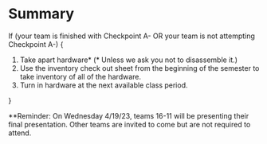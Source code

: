 



# Summary

If (your team is finished with Checkpoint A- OR your team is not attempting Checkpoint A-) {
  1. Take apart hardware* (\* Unless we ask you not to disassemble it.)
  3. Use the inventory check out sheet from the beginning of the semester to take inventory of all of the hardware.
  4. Turn in hardware at the next available class period.
  
  }
  
  **Reminder: On Wednesday 4/19/23, teams 16-11 will be presenting their final presentation. Other teams are invited to come but are not required to attend.

